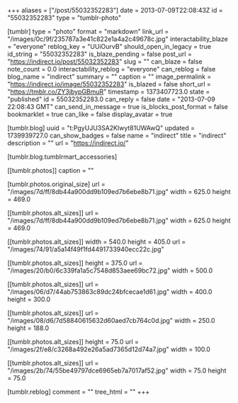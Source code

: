 +++
aliases = ["/post/55032352283"]
date = 2013-07-09T22:08:43Z
id = "55032352283"
type = "tumblr-photo"

[tumblr]
type = "photo"
format = "markdown"
link_url = "/images/0c/9f/235787a3e41c822e1a4a2c49678c.jpg"
interactability_blaze = "everyone"
reblog_key = "UUiOurvB"
should_open_in_legacy = true
id_string = "55032352283"
is_blaze_pending = false
post_url = "https://indirect.io/post/55032352283"
slug = ""
can_blaze = false
note_count = 0.0
interactability_reblog = "everyone"
can_reblog = false
blog_name = "indirect"
summary = ""
caption = ""
image_permalink = "https://indirect.io/image/55032352283"
is_blazed = false
short_url = "https://tmblr.co/ZY3jbypGBmuR"
timestamp = 1373407723.0
state = "published"
id = 55032352283.0
can_reply = false
date = "2013-07-09 22:08:43 GMT"
can_send_in_message = true
is_blocks_post_format = false
bookmarklet = true
can_like = false
display_avatar = true

[tumblr.blog]
uuid = "t:PgyUJU3SA2Klwyt81UWAwQ"
updated = 1739939727.0
can_show_badges = false
name = "indirect"
title = "indirect"
description = ""
url = "https://indirect.io/"

[tumblr.blog.tumblrmart_accessories]

[[tumblr.photos]]
caption = ""

[tumblr.photos.original_size]
url = "/images/7d/ff/8db44a900dd9b109ed7b6ebe8b71.jpg"
width = 625.0
height = 469.0

[[tumblr.photos.alt_sizes]]
url = "/images/7d/ff/8db44a900dd9b109ed7b6ebe8b71.jpg"
width = 625.0
height = 469.0

[[tumblr.photos.alt_sizes]]
width = 540.0
height = 405.0
url = "/images/74/91/a5a14f49f1fd4491733940ecc22c.jpg"

[[tumblr.photos.alt_sizes]]
height = 375.0
url = "/images/20/b0/6c339fa1a5c7548d853aee69bc72.jpg"
width = 500.0

[[tumblr.photos.alt_sizes]]
url = "/images/06/d7/44ab753863c89dc24bfcecae1d61.jpg"
width = 400.0
height = 300.0

[[tumblr.photos.alt_sizes]]
url = "/images/08/d6/7d58840615632d60aed7cb764c0d.jpg"
width = 250.0
height = 188.0

[[tumblr.photos.alt_sizes]]
height = 75.0
url = "/images/2f/e8/c3268a492e26a5ad7365d12d74a7.jpg"
width = 100.0

[[tumblr.photos.alt_sizes]]
url = "/images/2b/74/55be49797dce6965eb7a7017af52.jpg"
width = 75.0
height = 75.0

[tumblr.reblog]
comment = ""
tree_html = ""
+++
